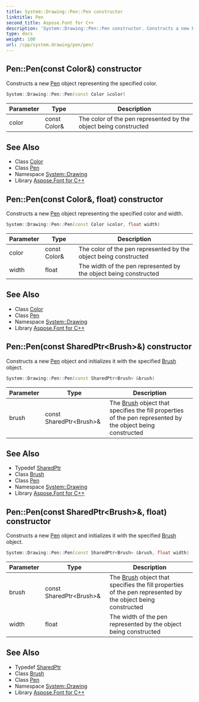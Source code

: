 ```yaml
---
title: System::Drawing::Pen::Pen constructor
linktitle: Pen
second_title: Aspose.Font for C++
description: 'System::Drawing::Pen::Pen constructor. Constructs a new Pen object representing the specified color in C++.'
type: docs
weight: 100
url: /cpp/system.drawing/pen/pen/
---
```

## Pen::Pen(const Color\&) constructor


Constructs a new [Pen](../) object representing the specified color.

```cpp
System::Drawing::Pen::Pen(const Color &color)
```


| Parameter | Type | Description |
| --- | --- | --- |
| color | const Color\& | The color of the pen represented by the object being constructed |

## See Also

* Class [Color](../../color/)
* Class [Pen](../)
* Namespace [System::Drawing](../../)
* Library [Aspose.Font for C++](../../../)
## Pen::Pen(const Color\&, float) constructor


Constructs a new [Pen](../) object representing the specified color and width.

```cpp
System::Drawing::Pen::Pen(const Color &color, float width)
```


| Parameter | Type | Description |
| --- | --- | --- |
| color | const Color\& | The color of the pen represented by the object being constructed |
| width | float | The width of the pen represented by the object being constructed |

## See Also

* Class [Color](../../color/)
* Class [Pen](../)
* Namespace [System::Drawing](../../)
* Library [Aspose.Font for C++](../../../)
## Pen::Pen(const SharedPtr\<Brush\>\&) constructor


Constructs a new [Pen](../) object and initializes it with the specified [Brush](../../brush/) object.

```cpp
System::Drawing::Pen::Pen(const SharedPtr<Brush> &brush)
```


| Parameter | Type | Description |
| --- | --- | --- |
| brush | const SharedPtr\<Brush\>\& | The [Brush](../../brush/) object that specifies the fill properties of the pen represented by the object being constructed |

## See Also

* Typedef [SharedPtr](../../../system/sharedptr/)
* Class [Brush](../../brush/)
* Class [Pen](../)
* Namespace [System::Drawing](../../)
* Library [Aspose.Font for C++](../../../)
## Pen::Pen(const SharedPtr\<Brush\>\&, float) constructor


Constructs a new [Pen](../) object and initializes it with the specified [Brush](../../brush/) object.

```cpp
System::Drawing::Pen::Pen(const SharedPtr<Brush> &brush, float width)
```


| Parameter | Type | Description |
| --- | --- | --- |
| brush | const SharedPtr\<Brush\>\& | The [Brush](../../brush/) object that specifies the fill properties of the pen represented by the object being constructed |
| width | float | The width of the pen represented by the object being constructed |

## See Also

* Typedef [SharedPtr](../../../system/sharedptr/)
* Class [Brush](../../brush/)
* Class [Pen](../)
* Namespace [System::Drawing](../../)
* Library [Aspose.Font for C++](../../../)
